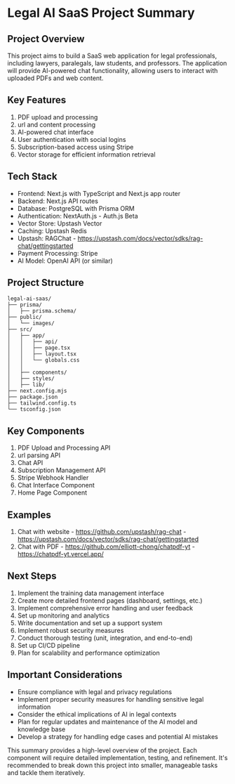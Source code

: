 # Legal AI SaaS Project Summary

## Project Overview

This project aims to build a SaaS web application for legal professionals, including lawyers, paralegals, law students, and professors. The application will provide AI-powered chat functionality, allowing users to interact with uploaded PDFs and web content.

## Key Features

1. PDF upload and processing
2. url and content processing
3. AI-powered chat interface
4. User authentication with social logins
5. Subscription-based access using Stripe
6. Vector storage for efficient information retrieval

## Tech Stack

- Frontend: Next.js with TypeScript and Next.js app router
- Backend: Next.js API routes
- Database: PostgreSQL with Prisma ORM
- Authentication: NextAuth.js - Auth.js Beta
- Vector Store: Upstash Vector
- Caching: Upstash Redis
- Upstash: RAGChat - https://upstash.com/docs/vector/sdks/rag-chat/gettingstarted
- Payment Processing: Stripe
- AI Model: OpenAI API (or similar)

## Project Structure

```
legal-ai-saas/
├── prisma/
│   ├── prisma.schema/
├── public/
│   └── images/
├── src/
│   ├── app/
│   │   ├── api/
│   │   ├── page.tsx
│   │   ├── layout.tsx
│   │   └── globals.css
│   │
│   ├── components/
│   ├── styles/
│   ├── lib/
├── next.config.mjs
├── package.json
├── tailwind.config.ts
└── tsconfig.json
```

## Key Components

1. PDF Upload and Processing API
2. url parsing API
3. Chat API
4. Subscription Management API
5. Stripe Webhook Handler
6. Chat Interface Component
7. Home Page Component

## Examples

1. Chat with website - https://github.com/upstash/rag-chat - https://upstash.com/docs/vector/sdks/rag-chat/gettingstarted
2. Chat with PDF - https://github.com/elliott-chong/chatpdf-yt - https://chatpdf-yt.vercel.app/

## Next Steps

1. Implement the training data management interface
2. Create more detailed frontend pages (dashboard, settings, etc.)
3. Implement comprehensive error handling and user feedback
4. Set up monitoring and analytics
5. Write documentation and set up a support system
6. Implement robust security measures
7. Conduct thorough testing (unit, integration, and end-to-end)
8. Set up CI/CD pipeline
9. Plan for scalability and performance optimization

## Important Considerations

- Ensure compliance with legal and privacy regulations
- Implement proper security measures for handling sensitive legal information
- Consider the ethical implications of AI in legal contexts
- Plan for regular updates and maintenance of the AI model and knowledge base
- Develop a strategy for handling edge cases and potential AI mistakes

This summary provides a high-level overview of the project. Each component will require detailed implementation, testing, and refinement. It's recommended to break down this project into smaller, manageable tasks and tackle them iteratively.
